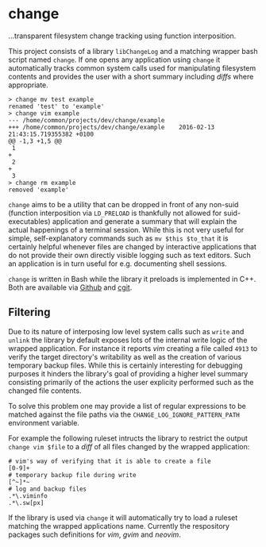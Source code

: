 # change

…transparent filesystem change tracking using function interposition.

This project consists of a library `libChangeLog` and a matching wrapper bash script named `change`. If one opens any application using `change` it automatically tracks common system calls used for manipulating filesystem contents and provides the user with a short summary including _diffs_ where appropriate.

	> change mv test example
	renamed 'test' to 'example'
	> change vim example
	--- /home/common/projects/dev/change/example
	+++ /home/common/projects/dev/change/example	2016-02-13 21:43:15.719355382 +0100
	@@ -1,3 +1,5 @@
	 1
	+
	 2
	+
	 3
	> change rm example
	removed 'example'

`change` aims to be a utility that can be dropped in front of any non-suid (function interposition via `LD_PRELOAD` is thankfully not allowed for suid-executables) application and generate a summary that will explain the actual happenings of a terminal session. While this is not very useful for simple, self-explanatory commands such as `mv $this $to_that` it is certainly helpful whenever files are changed by interactive applications that do not provide their own directly visible logging such as text editors. Such an application is in turn useful for e.g. documenting shell sessions.

`change` is written in Bash while the library it preloads is implemented in C++. Both are available via [Github] and [cgit].

## Filtering

Due to its nature of interposing low level system calls such as `write` and `unlink` the library by default exposes lots of the internal write logic of the wrapped application. For instance it reports _vim_ creating a file called `4913` to verify the target directory's writability as well as the creation of various temporary backup files. While this is certainly interesting for debugging purposes it hinders the library's goal of providing a higher level summary consisting primarily of the actions the user explicity performed such as the changed file contents.

To solve this problem one may provide a list of regular expressions to be matched against the file paths via the `CHANGE_LOG_IGNORE_PATTERN_PATH` environment variable.

For example the following ruleset intructs the library to restrict the output `change vim $file` to a _diff_ of all files changed by the wrapped application:

	# vim's way of verifying that it is able to create a file
	[0-9]+
	# temporary backup file during write
	[^~]*~
	# log and backup files
	.*\.viminfo
	.*\.sw[px]

If the library is used via `change` it will automatically try to load a ruleset matching the wrapped applications name. Currently the respository packages such definitions for _vim_, _gvim_ and _neovim_.

[Github]: https://github.com/KnairdA/change/
[cgit]: http://code.kummerlaender.eu/change/
